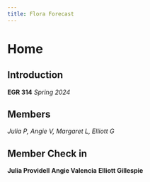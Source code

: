 ```yaml
---
title: Flora Forecast
---
```

# Home

## Introduction
**EGR 314**
_Spring 2024_

## Members
_Julia P, Angie V, Margaret L, Elliott G_

## Member Check in
**Julia Providell**
**Angie Valencia**
**Elliott Gillespie**
